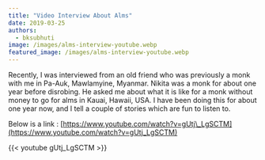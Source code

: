 ```yaml
---
title: "Video Interview About Alms"
date: 2019-03-25
authors: 
  - bksubhuti
image: /images/alms-interview-youtube.webp
featured_image: /images/alms-interview-youtube.webp
---
```


Recently, I was interviewed from an old friend who was previously a monk with me in Pa-Auk, Mawlamyine, Myanmar. Nikita was a monk for about one year before disrobing. He asked me about what it is like for a monk without money to go for alms in Kauai, Hawaii, USA. I have been doing this for about one year now, and I tell a couple of stories which are fun to listen to.

Below is a link : [https://www.youtube.com/watch?v=gUtj\_LgSCTM](https://www.youtube.com/watch?v=gUtj_LgSCTM)

{{< youtube gUtj_LgSCTM >}}